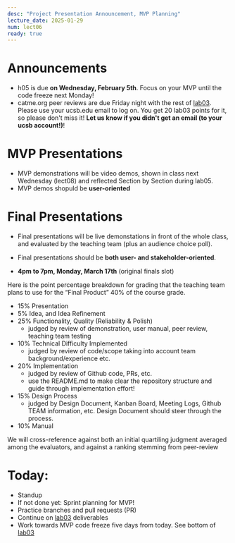 ```yaml
---
desc: "Project Presentation Announcement, MVP Planning"
lecture_date: 2025-01-29
num: lect06
ready: true
---
```

 
# Announcements
* h05 is due **on Wednesday, February 5th**. Focus on your MVP until the code freeze next Monday!  
* catme.org peer reviews are due Friday night with the rest of [lab03](https://ucsb-cs148.github.io/w25/lab/lab03/). Please use your ucsb.edu email to log on. You get 20 lab03 points for it, so please don't miss it! **Let us know if you didn't get an email (to your ucsb account!)**!

# MVP Presentations
* MVP demonstrations will be video demos, shown in class next Wednesday (lect08) and reflected Section by Section during lab05. 
* MVP demos shopuld be **user-oriented**

# Final Presentations 

* Final presentations will be live demonstations in front of the whole class, and evaluated by the teaching team (plus an audience choice poll). 
* Final presentations should be **both user- and stakeholder-oriented**. 

* **4pm to 7pm, Monday, March 17th** (original finals slot)

Here is the point percentage breakdown for grading that the teaching team plans to use for the “Final Product” 40% of the course grade.

* 15% Presentation
* 5% Idea, and Idea Refinement 
* 25% Functionality, Quality (Reliability & Polish) 
    * judged by review of demonstration, user manual, peer review, teaching team testing 
* 10% Technical Difficulty Implemented 
    * judged by review of code/scope taking into account team background/experience etc.
* 20% Implementation 
    * judged by review of Github code, PRs, etc. 
    * use the README.md to make clear the repository structure and guide through implementation effort! 
* 15% Design Process 
    * judged by Design Document, Kanban Board, Meeting Logs, Github TEAM information, etc. Design Document should steer through the process.
* 10% Manual 

We will cross-reference against both an initial quartiling judgment averaged among the evaluators, and against a ranking stemming from peer-review


# Today:

* Standup
* If not done yet: Sprint planning for MVP! 
* Practice branches and pull requests (PR)
* Continue on [lab03](https://ucsb-cs148.github.io/w24/lab/lab03/) deliverables
* Work towards MVP code freeze five days from today. See bottom of [lab03](https://ucsb-cs148.github.io/w25/lab/lab03/)
